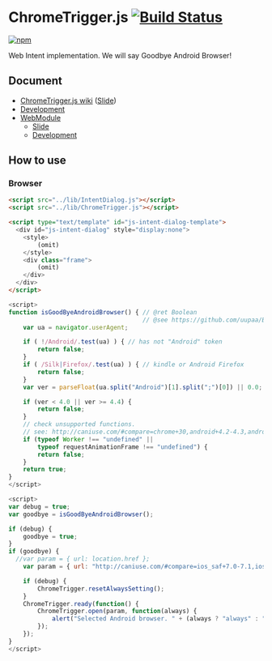 # ChromeTrigger.js [![Build Status](https://travis-ci.org/uupaa/ChromeTrigger.js.png)](http://travis-ci.org/uupaa/ChromeTrigger.js)

[![npm](https://nodei.co/npm/uupaa.chrometrigger.js.png?downloads=true&stars=true)](https://nodei.co/npm/uupaa.chrometrigger.js/)

Web Intent implementation. We will say Goodbye Android Browser!

## Document

- [ChromeTrigger.js wiki](https://github.com/uupaa/ChromeTrigger.js/wiki/Home) ([Slide](http://uupaa.github.io/Slide/slide/ChromeTrigger.js/index.html))
- [Development](https://github.com/uupaa/WebModule/wiki/Development)
- [WebModule](https://github.com/uupaa/WebModule)
    - [Slide](http://uupaa.github.io/Slide/slide/WebModule/index.html)
    - [Development](https://github.com/uupaa/WebModule/wiki/Development)


## How to use

### Browser

```html
<script src="../lib/IntentDialog.js"></script>
<script src="../lib/ChromeTrigger.js"></script>

<script type="text/template" id="js-intent-dialog-template">
  <div id="js-intent-dialog" style="display:none">
    <style>
        (omit)
    </style>
    <div class="frame">
        (omit)
    </div>
  </div>
</script>
```

```js
<script>
function isGoodByeAndroidBrowser() { // @ret Boolean
                                     // @see https://github.com/uupaa/Browser.js/wiki/isGoodByeAndroidBrowser
    var ua = navigator.userAgent;

    if ( !/Android/.test(ua) ) { // has not "Android" token
        return false;
    }
    if ( /Silk|Firefox/.test(ua) ) { // kindle or Android Firefox
        return false;
    }
    var ver = parseFloat(ua.split("Android")[1].split(";")[0]) || 0.0;

    if (ver < 4.0 || ver >= 4.4) {
        return false;
    }
    // check unsupported functions.
    // see: http://caniuse.com/#compare=chrome+30,android+4.2-4.3,android+4.4
    if (typeof Worker !== "undefined" ||
        typeof requestAnimationFrame !== "undefined") {
        return false;
    }
    return true;
}
</script>
```

```js
<script>
var debug = true;
var goodbye = isGoodByeAndroidBrowser();

if (debug) {
    goodbye = true;
}
if (goodbye) {
  //var param = { url: location.href };
    var param = { url: "http://caniuse.com/#compare=ios_saf+7.0-7.1,ios_saf+8,android+4.2-4.3,android+4.4,and_chr+0" };

    if (debug) {
        ChromeTrigger.resetAlwaysSetting();
    }
    ChromeTrigger.ready(function() {
        ChromeTrigger.open(param, function(always) {
            alert("Selected Android browser. " + (always ? "always" : "once"));
        });
    });
}
</script>
```

